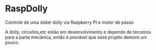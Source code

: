 RaspDolly
=========

Controle de uma slider dolly via Raspberry PI e motor de passo


A dolly, circuitos,etc estão em desenvolvimento e dependo de terceiros para a parte mecânica,
então é provável que esse projeto demore um pouco.
